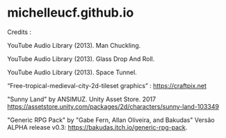 # michelleucf.github.io
Credits : 

YouTube Audio Library (2013). Man Chuckling. 

YouTube Audio Library (2013). Glass Drop And Roll. 

YouTube Audio Library (2013). Space Tunnel. 

“Free-tropical-medieval-city-2d-tileset graphics” : https://craftpix.net

"Sunny Land" by ANSIMUZ. Unity Asset Store. 2017 
https://assetstore.unity.com/packages/2d/characters/sunny-land-103349

"Generic RPG Pack" by "Gabe Fern, Allan Oliveira, and Bakudas" Versão ALPHA release v0.3: 
https://bakudas.itch.io/generic-rpg-pack.

